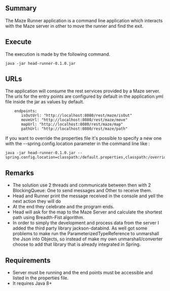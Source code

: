 Summary
-------
The Maze Runner application is a command line application which interacts with 
the Maze server in other to move the runner and find the exit. 


Execute
-------
The execution is made by the following command.
```
java -jar head-runner-0.1.0.jar
```

URLs
----
The application will consume the rest services provided by a Maze server.
The urls for the entry points are configured by default in the application.yml
file inside the jar as values by default.

```
    endpoints:
       isOutUrl: "http://localhost:8080/rest/maze/isOut"
       moveUrl: "http://localhost:8080/rest/maze/move"
       mapUrl: "http://localhost:8080/rest/maze/map"
       pathUrl: "http://localhost:8080/rest/maze/path"
```
       
If you want to override the properties file it's possible to specify a new one 
with the --spring.config.location parameter in the command line like :
```
java -jar head-runner-0.1.0.jar --spring.config.location=classpath:/default.properties,classpath:/override.properties
```

Remarks
-------
* The solution use 2 threads and communicate between then with 2 BlockingQueue: One to send messages and Other to receive them.
* Head and Runner print the message received in the console and yell the next action they will do
* At the end they celebrate and the program ends.
* Head will ask for the map to the Maze Server and calculate the shortest path using Breadth-Fist algorithm.
* In order to simply the development and process data from the server I added the third party library jackson-databind.
  As well got some problems to make run the ParameterizedTypeReference to unmarshall the Json into Objects, so instead of
  make my own unmarshall/converter choose to add that library that is already integrated in Spring.


Requirements
------------
* Server must be running and the end points must be accessible and listed in the properties file.
* It requires Java 8+